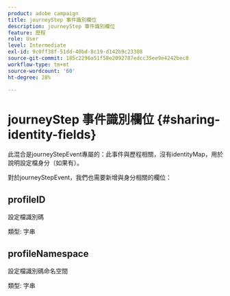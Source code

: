 ```yaml
---
product: adobe campaign
title: journeyStep 事件識別欄位
description: journeyStep 事件識別欄位
feature: 歷程
role: User
level: Intermediate
exl-id: 9c0ff38f-51dd-40bd-8c19-d142b9c23308
source-git-commit: 185c2296a51f58e2092787edcc35ee9e4242bec8
workflow-type: tm+mt
source-wordcount: '60'
ht-degree: 28%

---
```


# journeyStep 事件識別欄位 {#sharing-identity-fields}

此混合是journeyStepEvent專屬的：此事件與歷程相關，沒有identityMap，用於說明設定檔身分（如果有）。

對於journeyStepEvent，我們也需要新增與身分相關的欄位：

## profileID

設定檔識別碼

類型: 字串

## profileNamespace

設定檔識別碼命名空間

類型: 字串
